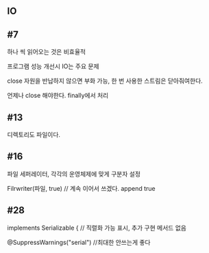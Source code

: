 ## IO

## #7

하나 씩 읽어오는 것은 비효율적

프로그램 성능 개선시 IO는 주요 문제

close 자원을 반납하지 않으면 부화 가능, 한 번 사용한 스트림은 닫아줘여한다.

언제나 close 해야한다. finally에서 처리

## #13

디렉토리도 파일이다.

## #16
파일 세퍼레이터, 각각의 운영체제에 맞게 구분자 설정

Filrwriter(파일, true) // 계속 이어서 쓰겠다. append true

## #28

implements Serializable { // 직렬화 가능 표시, 추가 구현 메서드 없음

@SuppressWarnings("serial") //최대한 안쓰는게 좋다